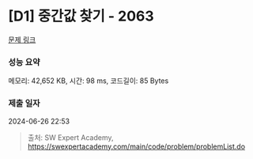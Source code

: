# [D1] 중간값 찾기 - 2063 

[문제 링크](https://swexpertacademy.com/main/code/problem/problemDetail.do?contestProbId=AV5QPsXKA2UDFAUq) 

### 성능 요약

메모리: 42,652 KB, 시간: 98 ms, 코드길이: 85 Bytes

### 제출 일자

2024-06-26 22:53



> 출처: SW Expert Academy, https://swexpertacademy.com/main/code/problem/problemList.do